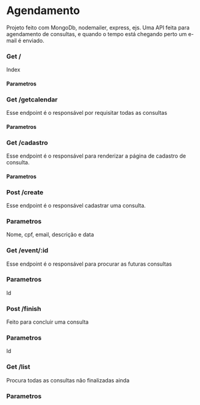 # Agendamento
Projeto feito com MongoDb, nodemailer, express, ejs. Uma API feita para agendamento de consultas, e quando o tempo está chegando perto um e-mail é enviado.


### Get /
Index

#### Parametros

### Get /getcalendar
Esse endpoint é o responsável por requisitar todas as consultas

#### Parametros

### Get /cadastro
Esse endpoint é o responsável para renderizar a página de cadastro de consulta.

#### Parametros


### Post /create
Esse endpoint é o responsável cadastrar uma consulta.

### Parametros
Nome, cpf, email, descrição e data

### Get /event/:id
Esse endpoint é o responsável para procurar as futuras consultas

### Parametros
Id

### Post /finish
Feito para concluir uma consulta

### Parametros
Id

### Get /list
Procura todas as consultas não finalizadas ainda

### Parametros
